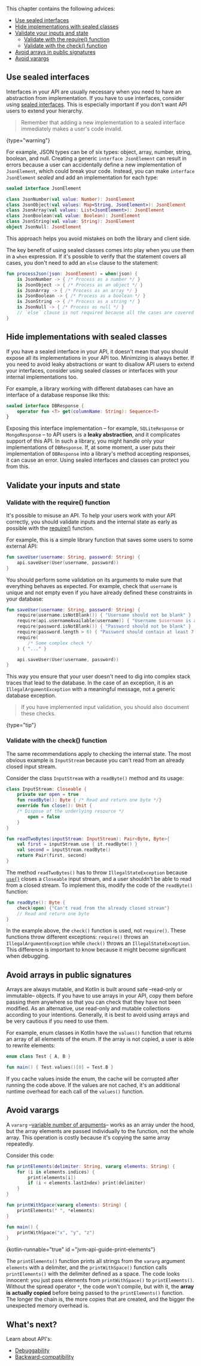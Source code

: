 [//]: # (title: Predictability)

This chapter contains the following advices:
* [Use sealed interfaces](#use-sealed-interfaces)
* [Hide implementations with sealed classes](#hide-implementations-with-sealed-classes)
* [Validate your inputs and state](#validate-your-inputs-and-state)
  * [Validate with the require() function](#validate-with-the-require-function)
  * [Validate with the check() function](#validate-with-the-check-function)
* [Avoid arrays in public signatures](#avoid-arrays-in-public-signatures)
* [Avoid varargs](#avoid-varargs)

## Use sealed interfaces

Interfaces in your API are usually necessary when you need to have an abstraction from implementation. If you have to use 
interfaces, consider using [sealed interfaces](sealed-classes.md). This is especially important if you don't want API users 
to extend your hierarchy.

> Remember that adding a new implementation to a sealed interface immediately makes a user's code invalid.
>
{type="warning"}

For example, JSON types can be of six types: object, array, number, string, boolean, and null. Creating a generic 
`interface JsonElement` can result in errors because a user can accidentally define a new implementation of  `JsonElement`, 
which could break your code. Instead, you can make `interface JsonElement` _sealed_ and add an implementation for each type:

```kotlin
sealed interface JsonElement

class JsonNumber(val value: Number): JsonElement
class JsonObject(val values: Map<String, JsonElement>): JsonElement
class JsonArray(val values: List<JsonElement>): JsonElement
class JsonBoolean(val value: Boolean): JsonElement
class JsonString(val value: String): JsonElement
object JsonNull: JsonElement
```

This approach helps you avoid mistakes on both the library and client side.

The key benefit of using sealed classes comes into play when you use them in a `when` expression. If it's possible 
to verify that the statement covers all cases, you don't need to add an `else` clause to the statement:

```kotlin
fun processJson(json: JsonElement) = when(json) {
    is JsonNumber -> { /* Process as a number */ }
    is JsonObject -> { /* Process as an object */ }
    is JsonArray -> { /* Process as an array */ }
    is JsonBoolean -> { /* Process as a boolean */ }
    is JsonString -> { /* Process as a string */ }
    is JsonNull -> { /* Process as null */ }
    // `else` clause is not required because all the cases are covered
}
```

## Hide implementations with sealed classes

If you have a sealed interface in your API, it doesn't mean that you should expose all its implementations in your API too. 
Minimizing is always better. If you need to avoid leaky abstractions or want to disallow API users to extend your interfaces, 
consider using sealed classes or interfaces with your internal implementations too.

For example, a library working with different databases can have an interface of a database response like this:

```kotlin
sealed interface DBResponse {
    operator fun <T> get(columnName: String): Sequence<T>
}
```

Exposing this interface implementation – for example, `SQLiteResponse` or `MongoResponse` – to API users is 
a **leaky abstraction**, and it complicates support of this API. In such a library, you might handle only your implementations 
of `DBResponse`. If, at some moment, a user puts their implementation of `DBResponse` into a library's method 
accepting responses, it can cause an error. Using sealed interfaces and classes can protect you from this.

## Validate your inputs and state

### Validate with the require() function

It's possible to misuse an API. To help your users work with your API correctly, you should validate inputs and the internal 
state as early as possible with the [require()](https://kotlinlang.org/api/latest/jvm/stdlib/kotlin/require.html) function.

For example, this is a simple library function that saves some users to some external API:

```kotlin
fun saveUser(username: String, password: String) {
    api.saveUser(User(username, password))
}
```

You should perform some validation on its arguments to make sure that everything behaves as expected. For example, 
check that `username` is unique and not empty even if you have already defined these constraints in your database:

```kotlin
fun saveUser(username: String, password: String) {
	require(username.isNotBlank()) { "Username should not be blank" }
	require(api.usernameAvailable(username)) { "Username $username is already taken" }
	require(password.isNotBlank()) { "Password should not be blank" }
	require(password.length > 6) { "Password should contain at least 7 letters" }
	require(
        /* Some complex check */
	) { "..." }

	api.saveUser(User(username, password))
}
```

This way you ensure that your user doesn't need to dig into complex stack traces that lead to the database. In the case 
of an exception, it is an `IllegalArgumentException` with a meaningful message, not a generic database exception.

> If you have implemented input validation, you should also document these checks.
>
{type="tip"}

### Validate with the check() function

The same recommendations apply to checking the internal state. The most obvious example is `InputStream` because 
you can't read from an already closed input stream.

Consider the class `InputStream` with a `readByte()` method and its usage:

```kotlin
class InputStream: Closeable {
    private var open = true
    fun readByte(): Byte { /* Read and return one byte */}
    override fun close(): Unit { 
    /* Dispose of the underlying resource */ 
        open = false
    }
}

fun readTwoBytes(inputStream: InputStream): Pair<Byte, Byte>{
    val first = inputStream.use { it.readByte() }
    val second = inputStream.readByte()
    return Pair(first, second)
}
```

The method `readTwoBytes()` has to throw `IllegalStateException` because [`use{}`](https://kotlinlang.org/api/latest/jvm/stdlib/kotlin.io/use.html) 
closes a `Closeable` input stream, and a user shouldn't be able to read from a closed stream. To implement this, modify 
the code of the `readByte()` function:

```kotlin
fun readByte(): Byte {
    check(open) {"Can't read from the already closed stream"}
    // Read and return one byte
}
```

In the example above, the `check()` function is used, not `require()`. These functions throw different exceptions: 
`require()` throws an `IllegalArgumentException` while `check()` throws an `IllegalStateException`. This difference is 
important to know because it might become significant when debugging.

## Avoid arrays in public signatures

Arrays are always mutable, and Kotlin is built around safe –read-only or immutable– objects. If you have to use arrays 
in your API, copy them before passing them anywhere so that you can check that they have not been modified. 
As an alternative, use read-only and mutable collections according to your intentions. Generally, it is best to avoid 
using arrays and be very cautious if you need to use them.

For example, enum classes in Kotlin have the `values()` function that returns an array of all elements of the enum. 
If the array is not copied, a user is able to rewrite elements:

```kotlin
enum class Test { A, B }

fun main() { Test.values()[0] = Test.B }
```

If you cache values inside the enum, the cache will be corrupted after running the code above. If the values are not cached, 
it's an additional runtime overhead for each call of the `values()` function.

## Avoid varargs

A `vararg` –[variable number of arguments](functions.md#variable-number-of-arguments-varargs)– works as an array 
under the hood, but the array elements are passed individually to the function, not the whole array. This operation is 
costly because it's copying the same array repeatedly.

Consider this code:

```kotlin
fun printElements(delimiter: String, vararg elements: String) {
    for (i in elements.indices) {
        print(elements[i])
        if (i < elements.lastIndex) print(delimiter)
	}
}

fun printWithSpace(vararg elements: String) {
    printElements(" ", *elements)
}

fun main() {
    printWithSpace("x", "y", "z")
}
```
{kotlin-runnable="true" id ="jvm-api-guide-print-elements"}

The `printElements()` function prints all strings from the `vararg` argument `elements` with a delimiter, and 
the `printWithSpace()` function calls `printElements()` with the delimiter defined as a space. The code looks innocent: 
you just pass elements from `printWithSpace()` to `printElements()`. Without the spread operator `*`, the code won't compile, 
but with it, the **array is actually copied** before being passed to the `printElements()` function. The longer 
the chain is, the more copies that are created, and the bigger the unexpected memory overhead is.

## What's next?

Learn about API's:
* [Debuggability](jvm-api-guidelines-debuggability.md)
* [Backward-compatibility](jvm-api-guidelines-backward-compatibility.md)
